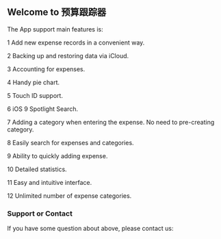 ## Welcome to 预算跟踪器
The App support main features is:  

1 Add new expense records in a convenient way.  

2 Backing up and restoring data via iCloud.  

3 Accounting for expenses.  

4 Handy pie chart.  

5 Touch ID support.  

6 iOS 9 Spotlight Search.  

7 Adding a category when entering the expense. No need to pre-creating category.  

8 Easily search for expenses and categories.  

9 Ability to quickly adding expense.  

10 Detailed statistics.  

11 Easy and intuitive interface.  

12 Unlimited number of expense categories.  


### Support or Contact

If you have some question about above, please contact us:
